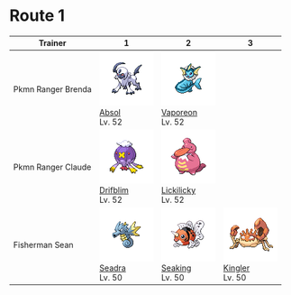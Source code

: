 # Route 1

| Trainer            | 1                                                                                | 2                                                                                    | 3                                                                              |
| ------------------ | -------------------------------------------------------------------------------- | ------------------------------------------------------------------------------------ | ------------------------------------------------------------------------------ |
| Pkmn Ranger Brenda | ![absol](../../img/pokemon/359.png) <br/>[Absol](/pokemon/359) <br/>Lv. 52       | ![vaporeon](../../img/pokemon/134.png) <br/>[Vaporeon](/pokemon/134) <br/>Lv. 52     |
| Pkmn Ranger Claude | ![drifblim](../../img/pokemon/426.png) <br/>[Drifblim](/pokemon/426) <br/>Lv. 52 | ![lickilicky](../../img/pokemon/463.png) <br/>[Lickilicky](/pokemon/463) <br/>Lv. 52 |
| Fisherman Sean     | ![seadra](../../img/pokemon/117.png) <br/>[Seadra](/pokemon/117) <br/>Lv. 50     | ![seaking](../../img/pokemon/119.png) <br/>[Seaking](/pokemon/119) <br/>Lv. 50       | ![kingler](../../img/pokemon/099.png) <br/>[Kingler](/pokemon/099) <br/>Lv. 50 |
